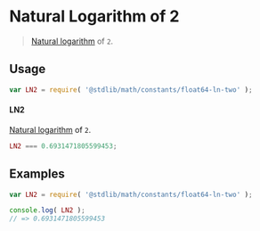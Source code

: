 # Natural Logarithm of 2

> [Natural logarithm][ln] of `2`.

<section class="usage">

## Usage

``` javascript
var LN2 = require( '@stdlib/math/constants/float64-ln-two' );
```

#### LN2

[Natural logarithm][ln] of `2`.

``` javascript
LN2 === 0.6931471805599453;
```

<!-- </usage> -->


<section class="examples">

## Examples

<!-- TODO: better example -->

``` javascript
var LN2 = require( '@stdlib/math/constants/float64-ln-two' );

console.log( LN2 );
// => 0.6931471805599453
```

<!-- </examples> -->


<section class="links">

<!-- FIXME -->

[ln]: https://github.com/math-io/ln

<!-- </links> -->
